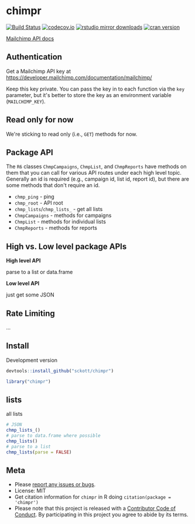 chimpr
======



[![Build Status](https://travis-ci.com/sckott/chimpr.svg?branch=master)](https://travis-ci.com/sckott/chimpr)
[![codecov.io](https://codecov.io/github/sckott/chimpr/coverage.svg?branch=master)](https://codecov.io/github/sckott/chimpr?branch=master)
[![rstudio mirror downloads](http://cranlogs.r-pkg.org/badges/chimpr)](https://github.com/metacran/cranlogs.app)
[![cran version](http://www.r-pkg.org/badges/version/chimpr)](https://cran.r-project.org/package=chimpr)

[Mailchimp API docs][docs]

## Authentication

Get a Mailchimp API key at <https://developer.mailchimp.com/documentation/mailchimp/>

Keep this key private. You can pass the key in to each function via the
`key` parameter, but it's better to store the key as an environment
variable (`MAILCHIMP_KEY`).

## Read only for now

We're sticking to read only (i.e., `GET`) methods for now.

## Package API

The `R6` classes `ChmpCampaigns`, `ChmpList`, and `ChmpReports` have methods on them that 
you can call for various API routes under each high level topic. Generally an id is 
required (e.g., campaign id, list id, report id), but there are some methods that don't 
require an id.

* `chmp_ping` - ping 
* `chmp_root` - API root
* `chmp_lists`/`chmp_lists_` - get all lists
* `ChmpCampaigns` - methods for campaigns
* `ChmpList` - methods for individual lists
* `ChmpReports` - methods for reports

## High vs. Low level package APIs

__High level API__

parse to a list or data.frame

__Low level API__

just get some JSON

## Rate Limiting

...

## Install

Development version


```r
devtools::install_github("sckott/chimpr")
```


```r
library("chimpr")
```

## lists

all lists


```r
# JSON
chmp_lists_()
# parse to data.frame where possible
chmp_lists()
# parse to a list
chmp_lists(parse = FALSE)
```

## Meta

* Please [report any issues or bugs](https://github.com/sckott/chimpr/issues).
* License: MIT
* Get citation information for `chimpr` in R doing `citation(package = 'chimpr')`
* Please note that this project is released with a [Contributor Code of Conduct](CODE_OF_CONDUCT.md). By participating in this project you agree to abide by its terms.

[docs]: https://developer.mailchimp.com/documentation/mailchimp/
